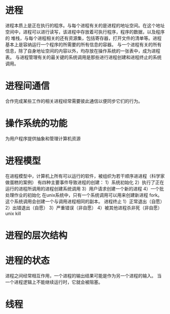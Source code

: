 # 进程
进程本质上是正在执行的程序。与每个进程有关的是进程的地址空间。在这个地址空间中，进程可以进行读写，该进程中存放着可执行程序，程序的数据，以及程序的
堆栈，与每个进程相关的还有资源集，包括寄存器，打开文件的清单等。进程基本上是容纳运行一个程序的所需要的所有信息的容器。
与一个进程有关的所有信息，除了自身地址空间的内容以外，均存放在操作系统的一张表中，成为进程表。
与进程管理有关的最关键的系统调用是那些进行进程创建和进程终止的系统调用。
# 进程间通信
合作完成某些工作的相关进程经常需要彼此通信以便同步它们的行为。
# 操作系统的功能
为用户程序提供抽象和管理计算机资源
# 进程模型
在进程模型中，计算机上所有可以运行的软件，被组织为若干顺序进进程（科学家做蛋糕的案例）
有四种主要事件导致进程的创建：
1）系统初始化
2）执行了正在运行的进程所调用的进程创建系统调用
3）用户请求创建一个新的进程
4）一个批处理作业的初始化
在unix系统中，只有一个系统调用可以用来创建新进程 fork。这个系统调用会创建一个与调用进程相同的副本。
进程终止
1）正常退出（自愿）
2）出错退出（自愿）
3）严重错误（非自愿）
4）被其他进程杀非死（非自愿）unix kill
# 进程的层次结构
# 进程的状态
进程之间经常相互作用，一个进程的输出结果可能是作为另一个进程的输入。
当一个进程逻辑上不能继续运行时，它就会被阻塞。

# 线程 
